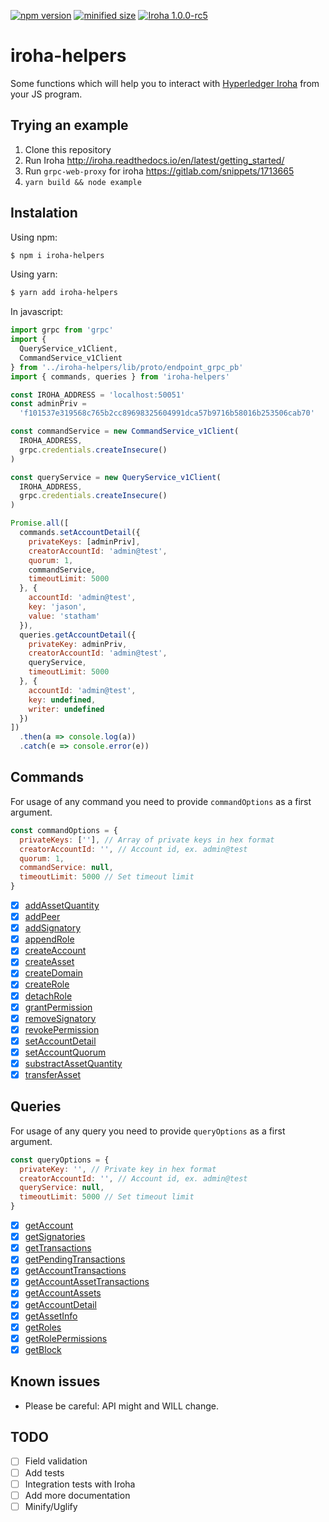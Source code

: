 
[![npm version](https://img.shields.io/npm/v/iroha-helpers.svg)](https://www.npmjs.com/package/iroha-helpers)
[![minified size](https://badgen.net/bundlephobia/min/iroha-helpers)](https://badgen.net/bundlephobia/min/iroha-helpers)
[![Iroha 1.0.0-rc5](https://img.shields.io/badge/Iroha-1.0.0--rc5-red.svg)](https://github.com/hyperledger/iroha/releases/tag/1.0.0_rc5)

# iroha-helpers

Some functions which will help you to interact with [Hyperledger Iroha](https://github.com/hyperledger/iroha) from your JS program.

## Trying an example

 1. Clone this repository
 2. Run Iroha http://iroha.readthedocs.io/en/latest/getting_started/
 3. Run `grpc-web-proxy` for iroha https://gitlab.com/snippets/1713665
 4. `yarn build && node example`

## Instalation
Using npm:
``` bash
$ npm i iroha-helpers
```
Using yarn:
``` bash
$ yarn add iroha-helpers
```

In javascript:
``` javascript
import grpc from 'grpc'
import {
  QueryService_v1Client,
  CommandService_v1Client
} from '../iroha-helpers/lib/proto/endpoint_grpc_pb'
import { commands, queries } from 'iroha-helpers'

const IROHA_ADDRESS = 'localhost:50051'
const adminPriv =
  'f101537e319568c765b2cc89698325604991dca57b9716b58016b253506cab70'

const commandService = new CommandService_v1Client(
  IROHA_ADDRESS,
  grpc.credentials.createInsecure()
)

const queryService = new QueryService_v1Client(
  IROHA_ADDRESS,
  grpc.credentials.createInsecure()
)

Promise.all([
  commands.setAccountDetail({
    privateKeys: [adminPriv],
    creatorAccountId: 'admin@test',
    quorum: 1,
    commandService,
    timeoutLimit: 5000
  }, {
    accountId: 'admin@test',
    key: 'jason',
    value: 'statham'
  }),
  queries.getAccountDetail({
    privateKey: adminPriv,
    creatorAccountId: 'admin@test',
    queryService,
    timeoutLimit: 5000
  }, {
    accountId: 'admin@test',
    key: undefined,
    writer: undefined
  })
])
  .then(a => console.log(a))
  .catch(e => console.error(e))
```

## Commands
For usage of any command you need to provide `commandOptions` as a first argument.
``` javascript
const commandOptions = {
  privateKeys: [''], // Array of private keys in hex format
  creatorAccountId: '', // Account id, ex. admin@test
  quorum: 1,
  commandService: null,
  timeoutLimit: 5000 // Set timeout limit
}
```

- [x] [addAssetQuantity](https://iroha.readthedocs.io/en/latest/api/commands.html#add-asset-quantity)
- [x] [addPeer](https://iroha.readthedocs.io/en/latest/api/commands.html#add-peer)
- [x] [addSignatory](https://iroha.readthedocs.io/en/latest/api/commands.html#add-signatory)
- [x] [appendRole](https://iroha.readthedocs.io/en/latest/api/commands.html#append-role)
- [x] [createAccount](https://iroha.readthedocs.io/en/latest/api/commands.html#create-account)
- [x] [createAsset](https://iroha.readthedocs.io/en/latest/api/commands.html#create-asset)
- [x] [createDomain](https://iroha.readthedocs.io/en/latest/api/commands.html#create-domain)
- [x] [createRole](https://iroha.readthedocs.io/en/latest/api/commands.html#create-role)
- [x] [detachRole](https://iroha.readthedocs.io/en/latest/api/commands.html#detach-role)
- [x] [grantPermission](https://iroha.readthedocs.io/en/latest/api/commands.html#grant-permission)
- [x] [removeSignatory](https://iroha.readthedocs.io/en/latest/api/commands.html#remove-signatory)
- [x] [revokePermission](https://iroha.readthedocs.io/en/latest/api/commands.html#revoke-permission)
- [x] [setAccountDetail](https://iroha.readthedocs.io/en/latest/api/commands.html#set-account-detail)
- [x] [setAccountQuorum](https://iroha.readthedocs.io/en/latest/api/commands.html#set-account-quorum)
- [x] [substractAssetQuantity](https://iroha.readthedocs.io/en/latest/api/commands.html#subtract-asset-quantity)
- [x] [transferAsset](https://iroha.readthedocs.io/en/latest/api/commands.html#transfer-asset)

## Queries
For usage of any query you need to provide `queryOptions` as a first argument.
``` javascript
const queryOptions = {
  privateKey: '', // Private key in hex format
  creatorAccountId: '', // Account id, ex. admin@test
  queryService: null,
  timeoutLimit: 5000 // Set timeout limit
}
```

- [x] [getAccount](https://iroha.readthedocs.io/en/latest/api/queries.html#get-account)
- [x] [getSignatories](https://iroha.readthedocs.io/en/latest/api/queries.html#get-signatories)
- [x] [getTransactions](https://iroha.readthedocs.io/en/latest/api/queries.html#get-transactions)
- [x] [getPendingTransactions](https://iroha.readthedocs.io/en/latest/api/queries.html#get-pending-transactions)
- [x] [getAccountTransactions](https://iroha.readthedocs.io/en/latest/api/queries.html#get-account-transactions)
- [x] [getAccountAssetTransactions](https://iroha.readthedocs.io/en/latest/api/queries.html#get-account-asset-transactions)
- [x] [getAccountAssets](https://iroha.readthedocs.io/en/latest/api/queries.html#get-account-assets)
- [x] [getAccountDetail](https://iroha.readthedocs.io/en/latest/api/queries.html#get-account-detail)
- [x] [getAssetInfo](https://iroha.readthedocs.io/en/latest/api/queries.html#get-asset-info)
- [x] [getRoles](https://iroha.readthedocs.io/en/latest/api/queries.html#get-roles)
- [x] [getRolePermissions](https://iroha.readthedocs.io/en/latest/api/queries.html#get-role-permissions)
- [x] [getBlock](https://iroha.readthedocs.io/en/latest/api/queries.html#get-block)

## Known issues
 - Please be careful: API might and WILL change.

## TODO
 - [ ] Field validation
 - [ ] Add tests
 - [ ] Integration tests with Iroha
 - [ ] Add more documentation
 - [ ] Minify/Uglify
